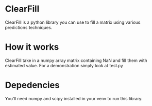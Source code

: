 # ClearFill
ClearFill is a python library you can use to fill a matrix using various predictions techniques.

# How it works
ClearFill take in a numpy array matrix containing NaN and fill them with estimated value. For a demonstration simply look at test.py

# Depedencies
You'll need numpy and scipy installed in your venv to run this library.

